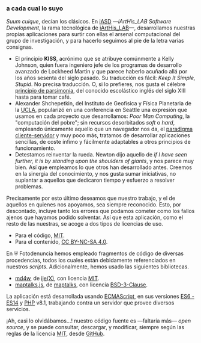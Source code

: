 ﻿### a cada cual lo suyo

*Suum cuique*, decían los clásicos. En [iASD](https://iasd.iarthislab.eu) &mdash;*iArtHis_LAB Software Development*, la rama tecnológica de [iArtHis_LAB](https://iarthislab.es)&mdash;, desarrollamos nuestras propias aplicaciones para surtir con ellas el arsenal computacional del grupo de investigación, y para hacerlo seguimos al pie de la letra varias consignas.

- El principio **KISS**, acrónimo que se atribuye comúnmente a Kelly Johnson, quien fuera ingeniero jefe de los programas de desarrollo avanzado de Lockheed Martin y que parece haberlo acuñado allá por los años sesenta del siglo pasado. Su traducción es fácil: *Keep It Simple, Stupid*. No precisa traducción. O, si lo prefieres, nos gusta el célebre [principio de parsimonia](https://es.wikipedia.org/wiki/Navaja_de_Ockham), del conocido escolástico inglés del siglo XIII hasta para tomar café.
- Alexander Shchepetkin, del Instituto de Geofísica y Física Planetaria de la [UCLA](https://github.com/igpp-ucla), popularizó en una conferencia en Seattle una expresión que usamos en cada proyecto que desarrollamos: *Poor Man Computing*, la "computación del pobre"; sin recursos desorbitados *soft* o *hard*, empleando únicamente aquello que un navegador nos da, el [paradigma cliente-servidor](https://es.wikipedia.org/wiki/Cliente-servidor) y muy poco más, tratamos de desarrollar aplicaciones sencillas, de coste ínfimo y fácilmente adaptables a otros principios de funcionamiento. 
- Detestamos reinventar la rueda. Newton dijo aquello de *if I have seen further, it is by standing upon the shoulders of giants*, y nos parece muy bien. Así que empleamos lo que otros han desarrollado antes. Creemos en la sinergia del conocimiento, y nos gusta sumar iniciativas, no suplantar a aquellos que dedicaron tiempo y esfuerzo a resolver problemas.

Precisamente por esto último deseamos que nuestro trabajo, y el de aquellos en quienes nos apoyamos, sea siempre reconocido. Esto, por descontado, incluye tanto los errores que podamos cometer como los fallos ajenos que hayamos podido solventar. Así que esta aplicación, como el resto de las nuestras, se acoge a dos tipos de licencias de uso.

- Para el código, [MIT](https://opensource.org/license/mit/).
- Para el contenido, [CC BY-NC-SA 4.0](https://creativecommons.org/licenses/by-nc-sa/4.0/legalcode).

En <span class="brand">&#9960; Fotodenuncia</span> hemos empleado fragmentos de código de diversas procedencias, todos los cuales están debidamente referenciados en nuestros *scripts*. Adicionalmente, hemos usado las siguientes bibliotecas.

- [md4w](https://github.com/ije/md4w), de [ije(X)](https://github.com/ije), con licencia [MIT](https://opensource.org/license/mit/).
- [maptalks.js](https://github.com/maptalks/maptalks.js), de [maptalks](https://github.com/maptalks), con licencia [BSD-3-Clause](https://github.com/maptalks/maptalks.js?tab=BSD-3-Clause-1-ov-file#readme).

La aplicación está desarrollada usando [ECMAScript](https://ecma-international.org/), en sus versiones [ES6 - ES14](https://en.wikipedia.org/wiki/ECMAScript_version_history) y [PHP](https://www.php.net/manual/es/intro-whatis.php) v8.1, trabajando contra un servidor que provee diversos servicios.

¡Ah, casi lo olvidábamos&hellip;! nuestro código fuente es &mdash;faltaría más&mdash; *open source*, y se puede consultar, descargar, y modificar, siempre según las reglas de la licencia [MIT](https://opensource.org/license/mit/), desde [GitHub](https://github.com/antoniocruces/photocomplaint).